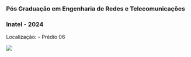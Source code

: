 ### Pós Graduação em Engenharia de Redes e Telecomunicações
### Inatel - 2024

Localização: - Prédio 06

[![](mapa-inatel_pb.jpg)](/)





